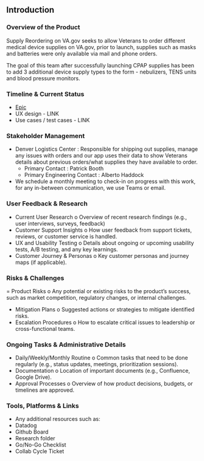 ## Introduction

### Overview of the Product 
Supply Reordering on VA.gov seeks to allow Veterans to order different medical device supplies on VA.gov, prior to launch, supplies such as masks and batteries were only available via mail and phone orders. 

The goal of this team after successfully launching CPAP supplies has been to add 3 additional device supply types to the form - nebulizers, TENS units and blood pressure monitors. 

### Timeline & Current Status
- [Epic](https://github.com/department-of-veterans-affairs/va.gov-team/issues/95836)
- UX design - LINK
- Use cases / test cases - LINK

### Stakeholder Management
- Denver Logistics Center : Responsible for shipping out supplies, manage any issues with orders and our app uses their data to show Veterans details about previous orders/what supplies they have available to order. 
   - Primary Contact : Patrick Booth
   - Primary Engineering Contact : Alberto Haddock 
- We schedule a monthly meeting to check-in on progress with this work, for any in-between communication, we use Teams or email. 


### User Feedback & Research
- Current User Research 
o	Overview of recent research findings (e.g., user interviews, surveys, feedback)
- Customer Support Insights 
o	How user feedback from support tickets, reviews, or customer service is handled.
- UX and Usability Testing 
o	Details about ongoing or upcoming usability tests, A/B testing, and any key learnings.
- Customer Journey & Personas 
o	Key customer personas and journey maps (if applicable).
### Risks & Challenges
= Product Risks 
o	Any potential or existing risks to the product’s success, such as market competition, regulatory changes, or internal challenges.
- Mitigation Plans 
o	Suggested actions or strategies to mitigate identified risks.
- Escalation Procedures 
o	How to escalate critical issues to leadership or cross-functional teams.

### Ongoing Tasks & Administrative Details
- Daily/Weekly/Monthly Routine 
o	Common tasks that need to be done regularly (e.g., status updates, meetings, prioritization sessions).
- Documentation 
o	Location of important documents (e.g., Confluence, Google Drive).
- Approval Processes 
o	Overview of how product decisions, budgets, or timelines are approved.

### Tools, Platforms & Links
- Any additional resources such as:
- Datadog
- Github Board
- Research folder
- Go/No-Go Checklist
- Collab Cycle Ticket 



